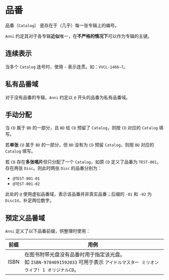 # 品番

品番（`Catalog`） 是存在于（几乎）每一张专辑上的编号。

`Anni` 约定其对于各专辑**近似**唯一，在**不严格的情况下**可以作为专辑的主键。

## 连续表示

当多个 `Catalog` 连号时，使用 `~` 表示连贯。如：`VVCL-1466~7`。

## 私有品番域

对于没有品番的专辑，`Anni` 约定以 `@` 开头的品番为私有品番域。

## 手动分配

当 `CD` 属于 `BD` 的一部分，且 `BD` 给 `CD` 预留了 `Catalog`，则按 `CD` 对应的 `Catalog` 填写。

若**单张** `CD` 属于 `BD` 的一部分，但 `BD` 没有为 `CD` 预留 `Catalog`，则按 `BD` 对应的 `Catalog` 填写。

若 `CD` 存在**多张唱片**但只分配了一个 `Catalog`，如原 `CD` 定义了品番为 `TEST-001`，存在两张 `Disc`。则此时两张 `Disc` 的品番分别为：

- `@TEST-001-01`
- `@TEST-001-02`

此处的 `@` 使用虚拟品番域，表示该品番并非真实品番；后缀的 `-01` 和 `-02` 为 `DiscId`，补足两位数字。

## 预定义品番域

`Anni` 定义了以下品番前缀，供整理时使用：

| 前缀 | 用例                                                                                                                                 |
| ---- | ------------------------------------------------------------------------------------------------------------------------------------ |
| ISBN | 在图书附带光盘没有品番时用于指定该光盘。<br />如 `ISBN-9784091592033` 可用于表示 `アイドルマスター ミリオンライブ! 1 オリジナルCD`。 |
